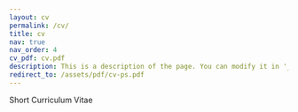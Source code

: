 ```yaml
---
layout: cv
permalink: /cv/
title: cv
nav: true
nav_order: 4
cv_pdf: cv.pdf
description: This is a description of the page. You can modify it in '_pages/cv.md'. You can also change or remove the top pdf download button.
redirect_to: /assets/pdf/cv-ps.pdf
---
```


Short Curriculum Vitae